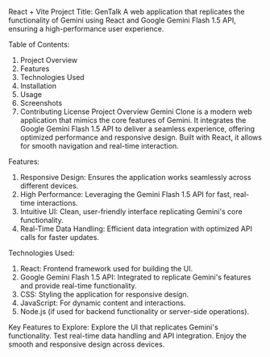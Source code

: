 React + Vite
Project Title: 
GenTalk
A web application that replicates the functionality of Gemini using React and Google Gemini Flash 1.5 API, ensuring a high-performance user experience.

Table of Contents:
1. Project Overview
2. Features
3. Technologies Used
4. Installation
5. Usage
6. Screenshots
7. Contributing
License
Project Overview
Gemini Clone is a modern web application that mimics the core features of Gemini. It integrates the Google Gemini Flash 1.5 API to deliver a seamless experience, offering optimized performance and responsive design. Built with React, it allows for smooth navigation and real-time interaction.

Features:
1. Responsive Design: Ensures the application works seamlessly across different devices.
2. High Performance: Leveraging the Gemini Flash 1.5 API for fast, real-time interactions.
3. Intuitive UI: Clean, user-friendly interface replicating Gemini's core functionality.
4. Real-Time Data Handling: Efficient data integration with optimized API calls for faster updates.

Technologies Used:
1. React: Frontend framework used for building the UI.
2. Google Gemini Flash 1.5 API: Integrated to replicate Gemini's features and provide real-time functionality.
3. CSS: Styling the application for responsive design.
4. JavaScript: For dynamic content and interactions.
5. Node.js (if used for backend functionality or server-side operations).

Key Features to Explore:
Explore the UI that replicates Gemini's functionality.
Test real-time data handling and API integration.
Enjoy the smooth and responsive design across devices.
